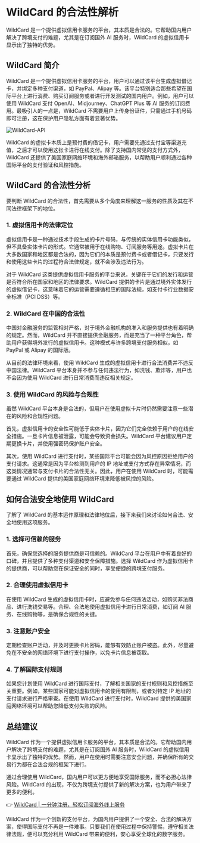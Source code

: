 # WildCard 的合法性解析

WildCard 是一个提供虚拟信用卡服务的平台，其本质是合法的。它帮助国内用户解决了跨境支付的难题，尤其是在订阅国外 AI 服务时，WildCard 的虚拟信用卡显示出了独特的优势。

## WildCard 简介

WildCard 是一个提供虚拟信用卡服务的平台，用户可以通过该平台生成虚拟借记卡，并绑定多种支付渠道，如 PayPal、Alipay 等。该平台特别适合那些希望在国际平台上进行消费、购买订阅服务或者进行开发测试的国内用户。例如，用户可以使用 WildCard 支付 OpenAI、Midjourney、ChatGPT Plus 等 AI 服务的订阅费用。最吸引人的一点是，WildCard 不需要用户上传身份证件，只需通过手机号码即可注册，这在保护用户隐私方面有着显著优势。

![WildCard-API](https://bbtdd.com/img/573577762.webp)

WildCard 的虚拟卡本质上是预付费的借记卡，用户需要先通过支付宝等渠道充值，之后才可以使用这张卡进行在线支付。除了支持国内常见的支付方式外，WildCard 还提供了美国家庭网络环境和海外邮箱服务，以帮助用户顺利通过各种国际平台的支付验证和风控措施。

## WildCard 的合法性分析

要判断 WildCard 的合法性，首先需要从多个角度来理解这一服务的性质及其在不同法律框架下的地位。

### 1. 虚拟信用卡的法律定位

虚拟信用卡是一种通过技术手段生成的卡片号码，与传统的实体信用卡功能类似，但不具备实体卡片的形式。它通常被用于在线购物、订阅服务等用途。虚拟卡片在大多数国家和地区都是合法的，因为它们的本质是预付费卡或者借记卡，只要发行和使用这些卡片的过程符合法律规定，就不会涉及违法行为。

对于 WildCard 这类提供虚拟信用卡服务的平台来说，关键在于它们的发行和运营是否符合所在国家和地区的法律要求。WildCard 提供的卡片是通过境外实体发行的虚拟借记卡，这意味着它的运营需要遵循相应的国际法规，如支付卡行业数据安全标准（PCI DSS）等。

### 2. WildCard 在中国的合法性

中国对金融服务的监管相对严格，对于境外金融机构的准入和服务提供也有着明确的规定。然而，WildCard 并不直接提供金融服务，而是充当了一种平台角色，帮助用户获得境外发行的虚拟信用卡。这种模式与许多跨境支付服务相似，如 PayPal 或 Alipay 的国际版。

从目前的法律环境来看，使用 WildCard 生成的虚拟信用卡进行合法消费并不违反中国法律。WildCard 平台本身并不参与任何违法行为，如洗钱、欺诈等，用户也不会因为使用 WildCard 进行日常消费而违反相关规定。

### 3. 使用 WildCard 的风险与合规性

虽然 WildCard 平台本身是合法的，但用户在使用虚拟卡片时仍然需要注意一些潜在的风险和合规性问题。

首先，虚拟信用卡的安全性可能低于实体卡片，因为它们完全依赖于用户的在线安全措施。一旦卡片信息被泄露，可能会导致资金损失。WildCard 平台建议用户定期更换卡片，并使用强密码保护账户安全。

其次，使用 WildCard 进行支付时，某些国际平台可能会因为风控原因拒绝用户的支付请求。这通常是因为平台检测到用户的 IP 地址或支付方式存在异常情况，而这类情况通常与支付卡片的合法性无关。因此，用户在使用 WildCard 时，可能需要通过 WildCard 提供的美国家庭网络环境来降低被风控的风险。

## 如何合法安全地使用 WildCard

了解了 WildCard 的基本运作原理和法律地位后，接下来我们来讨论如何合法、安全地使用这项服务。

### 1. 选择可信赖的服务

首先，确保您选择的服务提供商是可信赖的。WildCard 平台在用户中有着良好的口碑，并且提供了多种支付渠道和安全保障措施。选择 WildCard 作为虚拟信用卡的提供商，可以帮助您在保证安全的同时，享受便捷的跨境支付服务。

### 2. 合理使用虚拟信用卡

在使用 WildCard 生成的虚拟信用卡时，应避免参与任何违法活动，如购买非法商品、进行洗钱交易等。合理、合法地使用虚拟信用卡进行日常消费，如订阅 AI 服务、在线购物等，是确保合规性的关键。

### 3. 注意账户安全

定期检查账户活动，并及时更换卡片密码，能够有效防止账户被盗。此外，尽量避免在不安全的网络环境下进行支付操作，以免卡片信息被窃取。

### 4. 了解国际支付规则

如果您计划使用 WildCard 进行国际支付，了解相关国家的支付规则和风控措施至关重要。例如，某些国家可能对虚拟信用卡的使用有限制，或者对特定 IP 地址的支付请求进行严格审查。在使用 WildCard 进行支付时，WildCard 提供的美国家庭网络环境可以帮助您降低支付失败的风险。

## 总结建议

WildCard 作为一个提供虚拟信用卡服务的平台，其本质是合法的。它帮助国内用户解决了跨境支付的难题，尤其是在订阅国外 AI 服务时，WildCard 的虚拟信用卡显示出了独特的优势。然而，用户在使用时需要注意安全问题，并确保所有的交易行为都在合法合规的框架下进行。

通过合理使用 WildCard，国内用户可以更方便地享受国际服务，而不必担心法律风险。WildCard 的出现，不仅为跨境支付提供了新的解决方案，也为用户带来了更多的便利。

👉 [WildCard | 一分钟注册，轻松订阅海外线上服务](https://bbtdd.com/WildCard)

WildCard 作为一个创新的支付平台，为国内用户提供了一个安全、合法的解决方案，使得国际支付不再是一件难事。只要我们在使用过程中保持警惕，遵守相关法律法规，便可以充分利用 WildCard 带来的便利，安心享受全球化的数字服务。